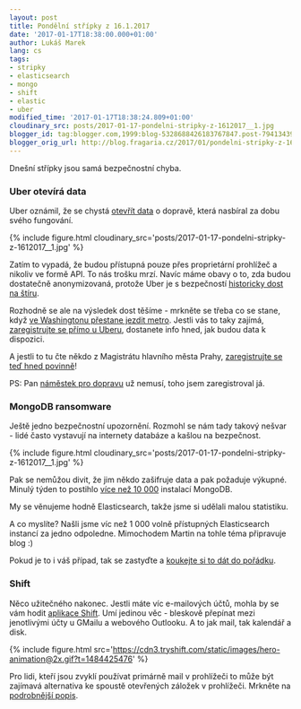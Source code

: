 ```yaml
---
layout: post
title: Pondělní střípky z 16.1.2017
date: '2017-01-17T18:38:00.000+01:00'
author: Lukáš Marek
lang: cs
tags:
- stripky
- elasticsearch
- mongo
- shift
- elastic
- uber
modified_time: '2017-01-17T18:38:24.809+01:00'
cloudinary_src: posts/2017-01-17-pondelni-stripky-z-1612017__1.jpg
blogger_id: tag:blogger.com,1999:blog-5328688426183767847.post-794134394114307598
blogger_orig_url: http://blog.fragaria.cz/2017/01/pondelni-stripky-z-1612017.html
---
```


Dnešní střípky jsou samá bezpečnostní chyba.

### Uber otevírá data

Uber oznámil, že se chystá [otevřít
data](https://movement.uber.com/cities) o dopravě, která nasbíral za
dobu svého
fungování.

{% include figure.html cloudinary_src='posts/2017-01-17-pondelni-stripky-z-1612017__1.jpg' %}

Zatím to vypadá, že budou přístupná pouze přes proprietární prohlížeč a
nikoliv ve formě API. To nás trošku mrzí. Navíc máme obavy o to, zda
budou dostatečně anonymizovaná, protože Uber je s bezpečností
[historicky dost na
štíru](https://nakedsecurity.sophos.com/2016/06/24/uber-under-attack-how-penetration-testers-turn-bugs-into-breaches/).

Rozhodně se ale na výsledek dost těšíme - mrkněte se třeba co se stane,
když [ve Washingtonu přestane jezdit
metro](https://movement.uber.com/use-case/dc). Jestli vás to taky
zajímá, [zaregistrujte se přímo u
Uberu](https://movement.uber.com/cities), dostanete info hned, jak budou
data k dispozici.

A jestli to tu čte někdo z Magistrátu hlavního města Prahy,
[zaregistrujte se teď hned povinně](https://movement.uber.com/cities)\!

PS: Pan [náměstek pro
dopravu](http://www.praha.eu/jnp/cz/o_meste/magistrat/odbory/index.html?divisionId=154)
už nemusí, toho jsem zaregistroval já.

### MongoDB ransomware

Ještě jedno bezpečnostní upozornění. Rozmohl se nám tady takový nešvar -
lidé často vystavují na internety databáze a kašlou na
bezpečnost.

{% include figure.html cloudinary_src='posts/2017-01-17-pondelni-stripky-z-1612017__1.jpg' %}

Pak se nemůžou divit, že jim někdo zašifruje data a pak požaduje
výkupné. Minulý týden to postihlo [více
než 10 000](http://arstechnica.co.uk/security/2017/01/more-than-10000-online-databases-taken-hostage-by-ransomware-attackers/)
instalací MongoDB.

My se věnujeme hodně Elasticsearch, takže jsme si udělali malou
statistiku.

A co myslíte? Našli jsme víc než 1 000 volně přístupných Elasticsearch
instancí za jedno odpoledne. Mimochodem Martin na tohle téma připravuje
blog :)

Pokud je to i váš případ, tak se zastyďte a [koukejte si to dát do
pořádku](https://www.elastic.co/blog/protecting-against-attacks-that-hold-your-data-for-ransom).

### Shift

Něco užitečného nakonec. Jestli máte víc e-mailových účtů, mohla by se
vám hodit [aplikace Shift](https://tryshift.com). Umí jedinou věc -
bleskově přepínat mezi jenotlivými účty u GMailu a webového Outlooku. A
to jak mail, tak kalendář a
disk.

{% include figure.html src='https://cdn3.tryshift.com/static/images/hero-animation@2x.gif?t=1484425476' %}

Pro lidi, kteří jsou zvyklí používat primárně mail v prohlížeči to může
být zajímavá alternativa ke spoustě otevřených záložek v prohlížeči.
Mrkněte na [podrobnější
popis](http://www.czechcrunch.cz/2017/01/shift-aplikace-ktera-zjednodussi-vasi-praci-s-vice-gmail-ucty-najednou/).
